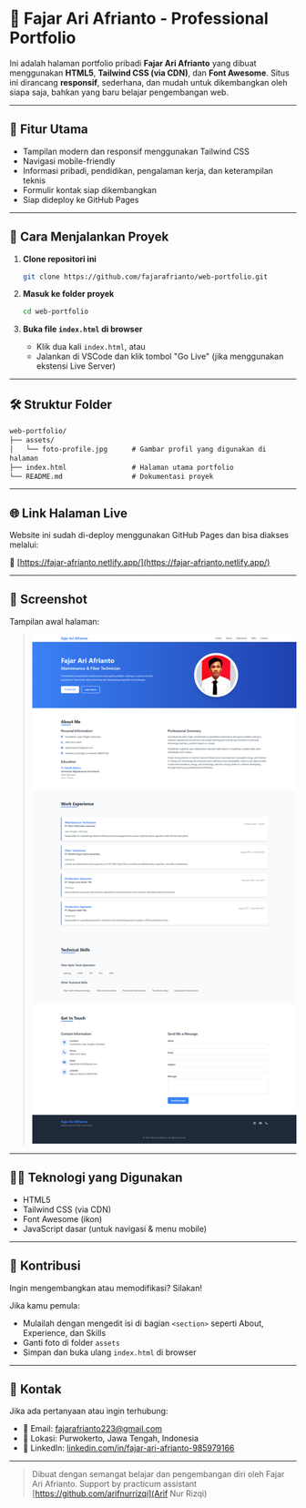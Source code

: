 # 💼 Fajar Ari Afrianto - Professional Portfolio

Ini adalah halaman portfolio pribadi **Fajar Ari Afrianto** yang dibuat menggunakan **HTML5**, **Tailwind CSS (via CDN)**, dan **Font Awesome**. Situs ini dirancang **responsif**, sederhana, dan mudah untuk dikembangkan oleh siapa saja, bahkan yang baru belajar pengembangan web.

---

## 📌 Fitur Utama

- Tampilan modern dan responsif menggunakan Tailwind CSS
- Navigasi mobile-friendly
- Informasi pribadi, pendidikan, pengalaman kerja, dan keterampilan teknis
- Formulir kontak siap dikembangkan
- Siap dideploy ke GitHub Pages

---

## 🚀 Cara Menjalankan Proyek

1. **Clone repositori ini**
   ```bash
   git clone https://github.com/fajarafrianto/web-portfolio.git
   ```

2. **Masuk ke folder proyek**
   ```bash
   cd web-portfolio
   ```

3. **Buka file `index.html` di browser**
   - Klik dua kali `index.html`, atau
   - Jalankan di VSCode dan klik tombol "Go Live" (jika menggunakan ekstensi Live Server)

---

## 🛠 Struktur Folder

```
web-portfolio/
├── assets/
│   └── foto-profile.jpg      # Gambar profil yang digunakan di halaman
├── index.html                # Halaman utama portfolio
└── README.md                 # Dokumentasi proyek
```

---

## 🌐 Link Halaman Live

Website ini sudah di-deploy menggunakan GitHub Pages dan bisa diakses melalui:

🔗 [https://fajar-afrianto.netlify.app/](https://fajar-afrianto.netlify.app/)

---

## 📸 Screenshot

Tampilan awal halaman:

> ![Screenshot Halaman Portfolio](assets/screenshot.png)

---

## 🧑‍💻 Teknologi yang Digunakan

- HTML5
- Tailwind CSS (via CDN)
- Font Awesome (ikon)
- JavaScript dasar (untuk navigasi & menu mobile)

---

## 🤝 Kontribusi

Ingin mengembangkan atau memodifikasi? Silakan!

Jika kamu pemula:
- Mulailah dengan mengedit isi di bagian `<section>` seperti About, Experience, dan Skills
- Ganti foto di folder `assets`
- Simpan dan buka ulang `index.html` di browser

---

## 📩 Kontak

Jika ada pertanyaan atau ingin terhubung:

- 📧 Email: fajarafrianto223@gmail.com  
- 📍 Lokasi: Purwokerto, Jawa Tengah, Indonesia  
- 🔗 LinkedIn: [linkedin.com/in/fajar-ari-afrianto-985979166](https://linkedin.com/in/fajar-ari-afrianto-985979166)

---

> Dibuat dengan semangat belajar dan pengembangan diri oleh Fajar Ari Afrianto.
> Support by practicum assistant [https://github.com/arifnurrizqi](Arif Nur Rizqi)
